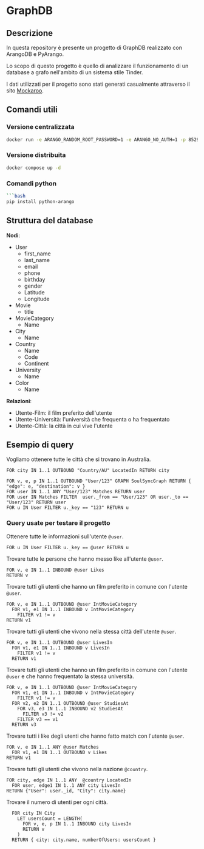 # GraphDB

## Descrizione

In questa repository è presente un progetto di GraphDB realizzato con ArangoDB e
PyArango.

Lo scopo di questo progetto è quello di analizzare il funzionamento di un database
a grafo nell'ambito di un sistema stile Tinder.

I dati utilizzati per il progetto sono stati generati casualmente attraverso il
sito [Mockaroo](https://www.mockaroo.com/).

## Comandi utili

### Versione centralizzata

```bash
docker run -e ARANGO_RANDOM_ROOT_PASSWORD=1 -e ARANGO_NO_AUTH=1 -p 8529:8529 -d arangodb
```

### Versione distribuita

```bash
docker compose up -d
```

### Comandi python

```bash
```bash
pip install python-arango
```


## Struttura del database

**Nodi**:

- User
  - first_name
  - last_name
  - email
  - phone
  - birthday
  - gender
  - Latitude
  - Longitude
- Movie
  - title
- MovieCategory
  - Name
- City
  - Name
- Country
  - Name
  - Code
  - Continent
- University
  - Name
- Color
  - Name

**Relazioni**:

- Utente-Film: il film preferito dell'utente
- Utente-Università: l'università che frequenta o ha frequentato
- Utente-Città: la città in cui vive l'utente

## Esempio di query

Vogliamo ottenere tutte le città che si trovano in Australia.

```AQL
FOR city IN 1..1 OUTBOUND "Country/AU" LocatedIn RETURN city
```

```AQL
FOR v, e, p IN 1..1 OUTBOUND "User/123" GRAPH SoulSyncGraph RETURN { "edge": e, "destination": v }
FOR user IN 1..1 ANY "User/123" Matches RETURN user
FOR user IN Matches FILTER  user._from == "User/123" OR user._to == "User/123" RETURN user
FOR u IN User FILTER u._key == "123" RETURN u
```

### Query usate per testare il progetto

Ottenere tutte le informazioni sull'utente `@user`.

```AQL
FOR u IN User FILTER u._key == @user RETURN u
```

Trovare tutte le persone che hanno messo like all'utente `@user`.

```AQL
FOR v, e IN 1..1 INBOUND @user Likes
RETURN v
```

Trovare tutti gli utenti che hanno un film preferito in comune con l'utente `@user`.

```AQL
FOR v, e IN 1..1 OUTBOUND @user IntMovieCategory
  FOR v1, e1 IN 1..1 INBOUND v IntMovieCategory
    FILTER v1 != v
RETURN v1
```

Trovare tutti gli utenti che vivono nella stessa città dell'utente `@user`.

```AQL
FOR v, e IN 1..1 OUTBOUND @user LivesIn 
  FOR v1, e1 IN 1..1 INBOUND v LivesIn
    FILTER v1 != v
  RETURN v1
```

Trovare tutti gli utenti che hanno un film preferito in comune con l'utente `@user`
 e che hanno frequentato la stessa università.
  
  ```AQL
  FOR v, e IN 1..1 OUTBOUND @user IntMovieCategory
    FOR v1, e1 IN 1..1 INBOUND v IntMovieCategory
      FILTER v1 != v
    FOR v2, e2 IN 1..1 OUTBOUND @user StudiesAt
      FOR v3, e3 IN 1..1 INBOUND v2 StudiesAt
        FILTER v3 != v2
      FILTER v3 == v1
    RETURN v3
  ```

Trovare tutti i like degli utenti che hanno fatto match con l'utente `@user`.

```AQL
FOR v, e IN 1..1 ANY @user Matches
  FOR v1, e1 IN 1..1 OUTBOUND v Likes
RETURN v1
```

Trovare tutti gli utenti che vivono nella nazione `@country`.
  
  ```AQL
  FOR city, edge IN 1..1 ANY  @country LocatedIn 
    FOR user, edge1 IN 1..1 ANY city LivesIn
  RETURN {"User": user._id, "City": city.name}
  ```

Trovare il numero di utenti per ogni città.

```AQL
  FOR city IN City
    LET usersCount = LENGTH(
      FOR v, e, p IN 1..1 INBOUND city LivesIn
      RETURN v
    )
  RETURN { city: city.name, numberOfUsers: usersCount }
```
